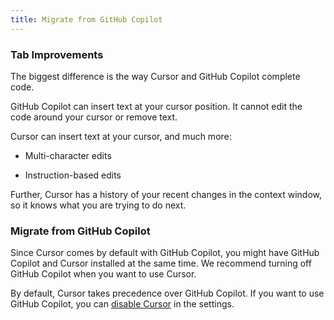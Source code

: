 ```yaml
---
title: Migrate from GitHub Copilot
---
```


### Tab Improvements

The biggest difference is the way Cursor and GitHub Copilot complete code.

GitHub Copilot can insert text at your cursor position. It cannot edit the code around your cursor or remove text.

Cursor can insert text at your cursor, and much more:
- Multi-character edits 



- Instruction-based edits  




Further, Cursor has a history of your recent changes in the context window, so it knows what you are trying to do next.

### Migrate from GitHub Copilot

Since Cursor comes by default with GitHub Copilot, you might have GitHub Copilot and Cursor installed at the same time. We recommend turning off GitHub Copilot when you want to use Cursor.

By default, Cursor takes precedence over GitHub Copilot. If you want to use GitHub Copilot, you can [disable Cursor](/tab/overview#copilot-settings) in the settings.
